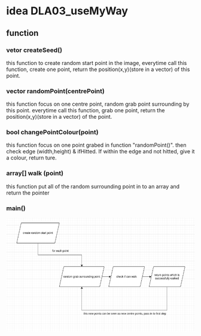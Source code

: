# idea DLA03_useMyWay
## function
### vetor createSeed()
this function to create random start point in the image, everytime call this function, create one point, return the position(x,y)(store in a vector) of this point.

### vector randomPoint(centrePoint)
this function focus on one centre point, random grab point surrounding by this point. everytime call this function, grab one point, return the position(x,y)(store in a vector) of the point.

### bool changePointColour(point)
this function focus on one point grabed in function "randomPoint()". then check edge (width,height) & ifHitted. If within the edge and not hitted, give it a colour, return ture. 

### array[] walk (point)
this function put all of the random surrounding point in to an array and return the pointer

### main()
![](./Screenshot%20from%202022-11-27%2012-16-20.png)
